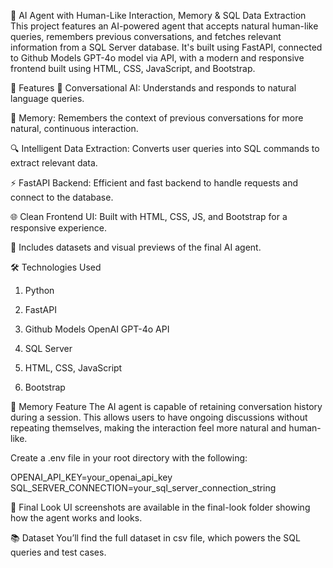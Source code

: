 🧠 AI Agent with Human-Like Interaction, Memory & SQL Data Extraction
This project features an AI-powered agent that accepts natural human-like
queries, remembers previous conversations, and fetches relevant information 
from a SQL Server database. It's built using FastAPI, connected to Github
Models GPT-4o model via API, with a modern and responsive frontend built 
using HTML, CSS, JavaScript, and Bootstrap.

🚀 Features
🤖 Conversational AI: Understands and responds to natural language queries.

🧠 Memory: Remembers the context of previous conversations for more natural, continuous interaction.

🔍 Intelligent Data Extraction: Converts user queries into SQL commands to extract relevant data.

⚡ FastAPI Backend: Efficient and fast backend to handle requests and connect to the database.

🌐 Clean Frontend UI: Built with HTML, CSS, JS, and Bootstrap for a responsive experience.

📁 Includes datasets and visual previews of the final AI agent.

🛠️ Technologies Used
1. Python

2. FastAPI

3. Github Models OpenAI GPT-4o API

4. SQL Server

5. HTML, CSS, JavaScript

6. Bootstrap

🧩 Memory Feature
The AI agent is capable of retaining conversation history during a session. This allows users to
have ongoing discussions without repeating themselves, making the interaction feel more natural 
and human-like.

Create a .env file in your root directory with the following:

OPENAI_API_KEY=your_openai_api_key
SQL_SERVER_CONNECTION=your_sql_server_connection_string

📸 Final Look
UI screenshots are available in the final-look folder showing how the agent works and looks.

📚 Dataset
You’ll find the full dataset in csv file, which powers the SQL queries and test cases.

